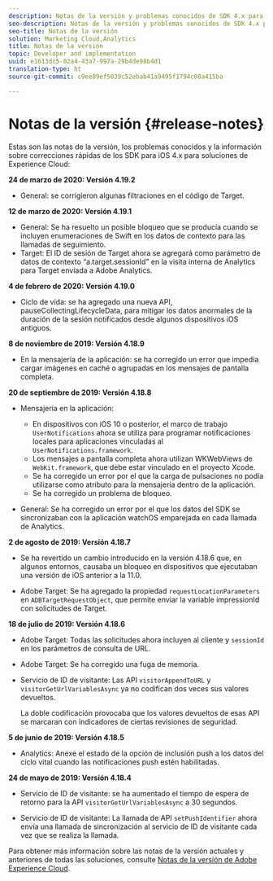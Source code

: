 ```yaml
---
description: Notas de la versión y problemas conocidos de SDK 4.x para iOS en soluciones de Experience Cloud.
seo-description: Notas de la versión y problemas conocidos de SDK 4.x para iOS en soluciones de Experience Cloud.
seo-title: Notas de la versión
solution: Marketing Cloud,Analytics
title: Notas de la versión
topic: Developer and implementation
uuid: e1613dc5-02a4-43a7-997a-29b4de98b4d1
translation-type: ht
source-git-commit: c9ee89ef5039c52ebab41a9495f1794c08a415ba

---
```



# Notas de la versión {#release-notes}

Estas son las notas de la versión, los problemas conocidos y la información sobre correcciones rápidas de los SDK para iOS 4.x para soluciones de Experience Cloud:

**24 de marzo de 2020: Versión 4.19.2**

* General: se corrigieron algunas filtraciones en el código de Target.

**12 de marzo de 2020: Versión 4.19.1**

* General: Se ha resuelto un posible bloqueo que se producía cuando se incluyen enumeraciones de Swift en los datos de contexto para las llamadas de seguimiento.
* Target: El ID de sesión de Target ahora se agregará como parámetro de datos de contexto “a.target.sessionId” en la visita interna de Analytics para Target enviada a Adobe Analytics.

**4 de febrero de 2020: Versión 4.19.0**

* Ciclo de vida: se ha agregado una nueva API, pauseCollectingLifecycleData, para mitigar los datos anormales de la duración de la sesión notificados desde algunos dispositivos iOS antiguos.

**8 de noviembre de 2019: Versión 4.18.9**

* En la mensajería de la aplicación: se ha corregido un error que impedía cargar imágenes en caché o agrupadas en los mensajes de pantalla completa.

**20 de septiembre de 2019: Versión 4.18.8**

* Mensajería en la aplicación:

   * En dispositivos con iOS 10 o posterior, el marco de trabajo `UserNotifications` ahora se utiliza para programar notificaciones locales para aplicaciones vinculadas al `UserNotifications.framework`.
   * Los mensajes a pantalla completa ahora utilizan WKWebViews de `WebKit.framework`, que debe estar vinculado en el proyecto Xcode.
   * Se ha corregido un error por el que la carga de pulsaciones no podía utilizarse como atributo para la mensajería dentro de la aplicación.
   * Se ha corregido un problema de bloqueo.

* General: Se ha corregido un error por el que los datos del SDK se sincronizaban con la aplicación watchOS emparejada en cada llamada de Analytics.

**2 de agosto de 2019: Versión 4.18.7**

* Se ha revertido un cambio introducido en la versión 4.18.6 que, en algunos entornos, causaba un bloqueo en dispositivos que ejecutaban una versión de iOS anterior a la 11.0.

* Adobe Target: Se ha agregado la propiedad `requestLocationParameters` en `ADBTargetRequestObject`, que permite enviar la variable impressionId con solicitudes de Target.

**18 de julio de 2019: Versión 4.18.6**

* Adobe Target: Todas las solicitudes ahora incluyen al cliente y `sessionId` en los parámetros de consulta de URL.
* Adobe Target: Se ha corregido una fuga de memoria.
* Servicio de ID de visitante: Las API `visitorAppendToURL` y `visitorGetUrlVariablesAsync` ya no codifican dos veces sus valores devueltos.

   La doble codificación provocaba que los valores devueltos de esas API se marcaran con indicadores de ciertas revisiones de seguridad.

**5 de junio de 2019: Versión 4.18.5**

* Analytics: Anexe el estado de la opción de inclusión push a los datos del ciclo vital cuando las notificaciones push estén habilitadas.

**24 de mayo de 2019: Versión 4.18.4**

* Servicio de ID de visitante: se ha aumentado el tiempo de espera de retorno para la API
   `visitorGetUrlVariablesAsync` a 30 segundos.

* Servicio de ID de visitante: La llamada de API `setPushIdentifier` ahora envía una llamada de sincronización al servicio de ID de visitante cada vez que se realiza la llamada.

Para obtener más información sobre las notas de la versión actuales y anteriores de todas las soluciones, consulte [Notas de la versión de Adobe Experience Cloud](https://marketing.adobe.com/resources/help/es_ES/whatsnew/).

